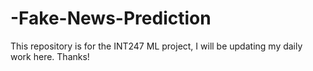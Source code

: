 # -Fake-News-Prediction
This repository is for the INT247 ML project, I will be updating my daily work here. Thanks!
